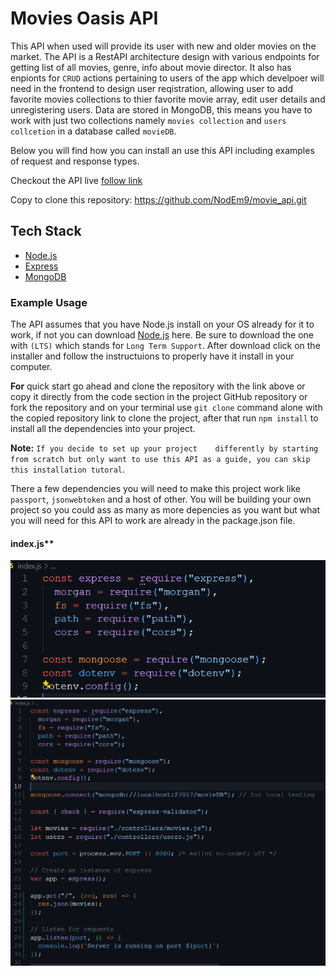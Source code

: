 # Movies Oasis API

This API when used will provide its user with new and older movies on the market. The API is a RestAPI architecture design with various endpoints for getting list of all movies, genre, info about movie director. It also has enpionts for ``CRUD`` actions pertaining to users of the app which develpoer will need in the frontend to design user reqistration, allowing user to add favorite movies collections to thier favorite movie array, edit user details and unregistering users. Data are stored in MongoDB, this means you have to work with just two collections namely ``movies collection`` and ``users collcetion`` in a database called ``movieDB``.

Below you will find how you can install an use this API including examples of request and response types.

Checkout the API live [follow link](https://movie-api-h54p.onrender.com/documentation.html)

Copy to clone this repository: <https://github.com/NodEm9/movie_api.git>

## Tech Stack

- [Node.js](https://nodejs.org/en)
- [Express](https://expressjs.com/)
- [MongoDB](https://www.mongodb.com/)

### Example Usage

The API assumes that you have Node.js install on your OS already for it to work, if not you can download [Node.js](https://nodejs.org/en) here. Be sure to download the one with ``(LTS)`` which stands for ``Long Term Support``. After download click on the installer and follow the instructuions to properly have it install in your computer.

**For** quick start go ahead and clone the repository with the link above or copy it directly from the code section in the project GitHub repository or fork the repository and on your terminal use ``git clone`` command alone with the copied repository link to clone the project, after that run ``npm install`` to install all the dependencies into your project.

**Note:** ``If you decide to set up your project    differently by starting from scratch but only want to use this API as a guide, you can skip this installation tutoral``.

There a few dependencies you will need to make this project work like ``passport``, ``jsonwebtoken`` and a host of other. 
You will be building your own project so you could ass as many as more depencies as you want but what you will need for this API to work are already in the package.json file.

#### index.js**

<img src="img/server-mock-1.png" alt="server code image" />
<img src="img/server-mock.png" alt="server code image" width="670" /> 